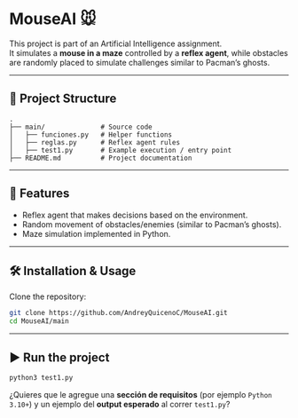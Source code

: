 # MouseAI 🐭

This project is part of an Artificial Intelligence assignment.  
It simulates a **mouse in a maze** controlled by a **reflex agent**, while obstacles are randomly placed to simulate challenges similar to Pacman’s ghosts.

---

## 📂 Project Structure

```
.
├── main/              # Source code
│   ├── funciones.py   # Helper functions
│   ├── reglas.py      # Reflex agent rules
│   ├── test1.py       # Example execution / entry point
├── README.md          # Project documentation

```

---

## 🚀 Features
- Reflex agent that makes decisions based on the environment.  
- Random movement of obstacles/enemies (similar to Pacman’s ghosts).  
- Maze simulation implemented in Python.  

---

## 🛠️ Installation & Usage

Clone the repository:

```bash
git clone https://github.com/AndreyQuicenoC/MouseAI.git
cd MouseAI/main
```

---

## ▶️ Run the project

```bash
python3 test1.py
```

¿Quieres que le agregue una **sección de requisitos** (por ejemplo `Python 3.10+`) y un ejemplo del **output esperado** al correr `test1.py`?
```

